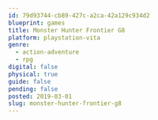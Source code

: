 ```yaml
---
id: 79d93744-cb89-427c-a2ca-42a129c934d2
blueprint: games
title: Monster Hunter Frontier G8
platform: playstation-vita
genre:
  - action-adventure
  - rpg
digital: false
physical: true
guide: false
pending: false
posted: 2019-03-01
slug: monster-hunter-frontier-g8
---
```

